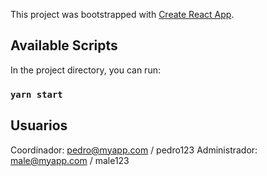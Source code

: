 This project was bootstrapped with [Create React App](https://github.com/facebook/create-react-app).

## Available Scripts

In the project directory, you can run:

### `yarn start`

## Usuarios

Coordinador: pedro@myapp.com / pedro123
Administrador: male@myapp.com / male123
